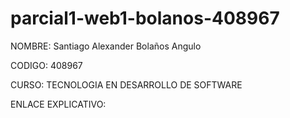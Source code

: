 # parcial1-web1-bolanos-408967

NOMBRE: Santiago Alexander Bolaños Angulo

CODIGO: 408967

CURSO: TECNOLOGIA EN DESARROLLO DE SOFTWARE

ENLACE EXPLICATIVO:
